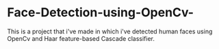 # Face-Detection-using-OpenCv-
This is a project that i've made in which i've detected human faces using OpenCv and  Haar feature-based Cascade classifier.   
